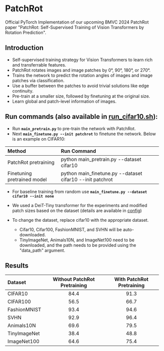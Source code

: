 # PatchRot
Official PyTorch Implementation of our upcoming BMVC 2024 PatchRot paper "PatchRot: Self-Supervised Training of Vision Transformers by Rotation Prediction". <br>

## Introduction
- Self-supervised training strategy for Vision Transformers to learn rich and transferrable features.
- PatchRot rotates images and image patches by 0°, 90°, 180°, or 270°.
- Trains the network to predict the rotation angles of images and image patches via classification.
- Use a buffer between the patches to avoid trivial solutions like edge continuity.
- Pre-train at a smaller size, followed by finetuning at the original size.
- Learn global and patch-level information of images.

## Run commands (also available in <a href="run_cifar10.sh">run_cifar10.sh</a>):
- Run  <strong>```main_pretrain.py```</strong> to pre-train the network with PatchRot.
- Next <strong>```main_finetune.py --init patchrot```</strong> to finetune the network.
Below is an example on CIFAR10:

| Method | Run Command |
| :---         | :---         |
| PatchRot pretraining | python main_pretrain.py --dataset cifar10 |
| Finetuning pretrained model | python main_finetune.py --dataset cifar10 --init patchrot |
- For baseline training from random use <strong>```main_finetune.py --dataset cifar10 --init none```</strong>
- We used a DeiT-Tiny transformer for the experiments and modified patch sizes based on the dataset (details are available in <a href="https://github.com/s-chh/PatchRot/tree/main/config">config</a>)

- To change the dataset, replace cifar10 with the appropriate dataset. <br>
   - Cifar10, Cifar100, FashionMNIST, and SVHN will be auto-downloaded.
   - TinyImageNet, Animals10N, and ImageNet100 need to be downloaded, and the path needs to be provided using the "data_path" argument.  

## Results
| Dataset | Without PatchRot Pretraining | With PatchRot Pretraining |
| :---         |     :---:      |     :---:      |
| CIFAR10 | 84.4 | 91.3 |
| CIFAR100 | 56.5 | 66.7 |
| FashionMNIST | 93.4 | 94.6|
| SVHN | 92.9 | 96.4 |
| Animals10N | 69.6 | 79.5 |
| TinyImageNet | 38.4 | 48.8 |
| ImageNet100 | 64.6 | 75.4 |
